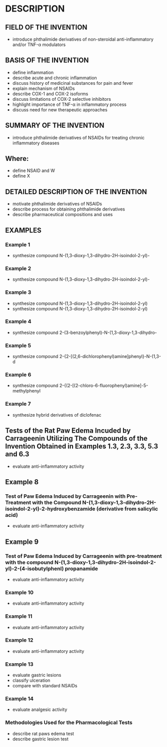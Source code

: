 # DESCRIPTION

## FIELD OF THE INVENTION

- introduce phthalimide derivatives of non-steroidal anti-inflammatory and/or TNF-α modulators

## BASIS OF THE INVENTION

- define inflammation
- describe acute and chronic inflammation
- discuss history of medicinal substances for pain and fever
- explain mechanism of NSAIDs
- describe COX-1 and COX-2 isoforms
- discuss limitations of COX-2 selective inhibitors
- highlight importance of TNF-α in inflammatory process
- discuss need for new therapeutic approaches

## SUMMARY OF THE INVENTION

- introduce phthalimide derivatives of NSAIDs for treating chronic inflammatory diseases

## Where:

- define NSAID and W
- define X

## DETAILED DESCRIPTION OF THE INVENTION

- motivate phthalimide derivatives of NSAIDs
- describe process for obtaining phthalimide derivatives
- describe pharmaceutical compositions and uses

## EXAMPLES

### Example 1

- synthesize compound N-(1,3-dioxy-1,3-dihydro-2H-isoindol-2-yl)-

### Example 2

- synthesize compound N-(1,3-dioxy-1,3-dihydro-2H-isoindol-2-yl)-

### Example 3

- synthesize compound N-(1,3-dioxy-1,3-dihydro-2H-isoindol-2-yl)
- synthesize compound N-(1,3-dioxy-1,3-dihydro-2H-isoindol-2-yl)

### Example 4

- synthesize compound 2-(3-benzoylphenyl)-N-(1,3-dioxy-1,3-dihydro-

### Example 5

- synthesize compound 2-{2-[(2,6-dichlorophenyl)amine]phenyl}-N-(1,3-d

### Example 6

- synthesize compound 2-{(2-[(2-chloro-6-fluorophenyl)amine]-5-methylphenyl

### Example 7

- synthesize hybrid derivatives of diclofenac

## Tests of the Rat Paw Edema Incuded by Carrageenin Utilizing The Compounds of the Invention Obtained in Examples 1.3, 2.3, 3.3, 5.3 and 6.3

- evaluate anti-inflammatory activity

## Example 8

### Test of Paw Edema Induced by Carrageenin with Pre-Treatment with the Compound N-(1,3-dioxy-1,3-dihydro-2H-isoindol-2-yl)-2-hydroxybenzamide (derivative from salicylic acid)

- evaluate anti-inflammatory activity

## Example 9

### Test of Paw Edema Induced by Carrageenin with pre-treatment with the compound N-(1,3-dioxy-1,3-dihydro-2H-isoindol-2-yl)-2-(4-isobutylphenl) propanamide

- evaluate anti-inflammatory activity

### Example 10

- evaluate anti-inflammatory activity

### Example 11

- evaluate anti-inflammatory activity

### Example 12

- evaluate anti-inflammatory activity

### Example 13

- evaluate gastric lesions
- classify ulceration
- compare with standard NSAIDs

### Example 14

- evaluate analgesic activity

### Methodologies Used for the Pharmacological Tests

- describe rat paws edema test
- describe gastric lesion test

